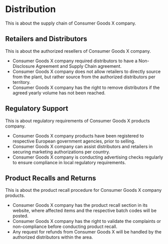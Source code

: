 # Distribution

This is about the supply chain of Consumer Goods X company.

## Retailers and Distributors

This is about the authorized resellers of Consumer Goods X company.

- Consumer Goods X company required distributors to have a Non-Disclosure Agreement and Supply Chain agreement.
- Consumer Goods X company does not allow retailers to directly source from the plant, but rather source from the authorized distributors per territory.
- Consumer Goods X company has the right to remove distributors if the agreed yearly volume has not been reached.

## Regulatory Support

This is about regulatory requirements of Consumer Goods X products company.

- Consumer Goods X company products have been registered to respective European government agencies, prior to selling.
- Consumer Goods X company can assist distributors and retailers in securing marketing authorizations per country.
- Consumer Goods X company is conducting advertising checks regularly to ensure compliance in local regulatory requirements.

## Product Recalls and Returns

This is about the product recall procedure for Consumer Goods X company products.

- Consumer Goods X company has the product recall section in its website, where affected items and the respective batch codes will be posted.
- Consumer Goods X company has the right to validate the complaints or non-compliance before conducting product recall.
- Any request for refunds from Consumer Goods X will be handled by the authorized distributors within the area.
